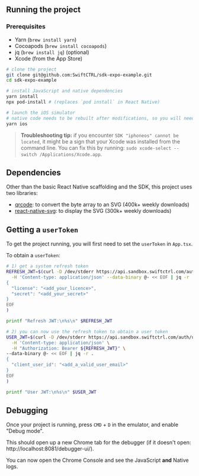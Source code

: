 ## Running the project

### Prerequisites

- Yarn (`brew install yarn`)
- Cocoapods (`brew install cocoapods`)
- jq (`brew install jq`) (optional)
- Xcode (from the App Store)

```sh
# clone the project
git clone git@github.com:SwiftCTRL/sdk-expo-example.git
cd sdk-expo-example

# install JavaScript and native dependencies
yarn install
npx pod-install # (replaces `pod install` in React Native)

# launch the iOS simulator
# native code needs to be rebuilt after modifications, so you will need to re-run this on changes.
yarn ios
```

> **Troubleshooting tip:** if you encounter `SDK "iphoneos" cannot be located`, it might be a sign that your Xcode was installed from the command line. You can fix this by running: `sudo xcode-select --switch /Applications/Xcode.app`.

## Dependencies

Other than the basic React Native scaffolding and the SDK, this project uses two libraries:

- [qrcode](https://www.npmjs.com/package/qrcode): to convert the byte array to an SVG (400k+ weekly downloads)
- [react-native-svg](https://www.npmjs.com/package/react-native-svg): to display the SVG (300k+ weekly downloads)

## Getting a `userToken`

To get the project running, you will first need to set the `userToken` in `App.tsx`.

To obtain a `userToken`:

```sh
# 1) get a system refresh token
REFRESH_JWT=$(curl -D /dev/stderr https://api.sandbox.swiftctrl.com/auth/system-access-token \
  -H 'Content-type: application/json' --data-binary @- << EOF | jq -r .refresh_token
{
  "license": "<add_your_licence>",
  "secret": "<add_your_secret>"
}
EOF
)

printf "Refresh JWT:\n%s\n" $REFRESH_JWT
```

```sh
# 2) you can now use the refresh token to obtain a user token
USER_JWT=$(curl -D /dev/stderr https://api.sandbox.swiftctrl.com/auth/user-access-token \
  -H 'Content-type: application/json' \
  -H "Authorization: Bearer ${REFRESH_JWT}" \
--data-binary @- << EOF | jq -r .
{
  "client_user_id": "<add_a_valid_user_email>"
}
EOF
)

printf "User JWT:\n%s\n" $USER_JWT
```

## Debugging

Once your project is running, press `CMD` + `D` in the emulator, and enable "Debug mode".

This should open up a new Chrome tab for the debugger (if it doesn't open: http://localhost:8081/debugger-ui/).

You can now open the Chrome Console and see the JavaScript **and** Native logs.
